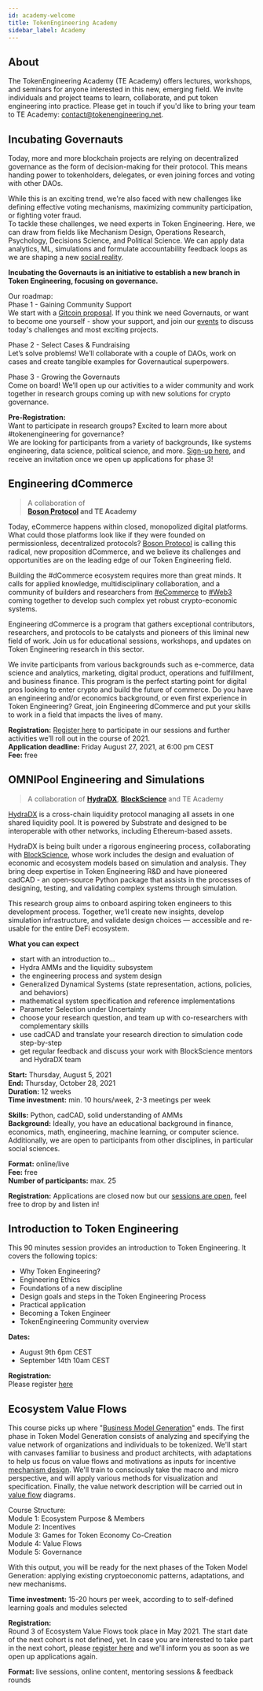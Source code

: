 ```yaml
---
id: academy-welcome
title: TokenEngineering Academy
sidebar_label: Academy
---
```

## About

The TokenEngineering Academy (TE Academy) offers lectures, workshops, and seminars for anyone interested in this new, emerging field. We invite individuals and project teams to learn, collaborate, and put token engineering into practice. Please get in touch if you'd like to bring your team to TE Academy: <contact@tokenengineering.net>. 

## Incubating Governauts

Today, more and more blockchain projects are relying on decentralized governance as the form of decision-making for their protocol. This means handing power to tokenholders, delegates, or even joining forces and voting with other DAOs.

While this is an exciting trend, we're also faced with new challenges like defining effective voting mechanisms, maximizing community participation, or fighting voter fraud.  
To tackle these challenges, we need experts in Token Engineering.
Here, we can draw from fields like Mechanism Design, Operations Research, Psychology, Decisions Science, and Political Science. We can apply data analytics, ML, simulations and formulate accountability feedback loops as we are shaping a new [social reality](https://medium.com/block-science/algorithms-as-policy-44e289d34a65). 

**Incubating the Governauts is an initiative to establish a new branch in Token Engineering, focusing on governance.** 

Our roadmap:  
Phase 1 - Gaining Community Support  
We start with a [Gitcoin proposal](https://gitcoin.co/grants/2978/incubating-governauts). If you think we need Governauts, or want to become one yourself - show your support, and join our [events](https://twitter.com/governancedao) to discuss today's challenges and most exciting projects.

Phase 2 - Select Cases & Fundraising  
Let’s solve problems! We’ll collaborate with a couple of DAOs, work on cases and create tangible examples for Governautical superpowers.

Phase 3 - Growing the Governauts  
Come on board! We’ll open up our activities to a wider community and work together in research groups coming up with new solutions for crypto governance.

**Pre-Registration:**  
Want to participate in research groups? Excited to learn more about #tokenengineering for governance?  
We are looking for participants from a variety of backgrounds, like systems engineering, data science, political science, and more.
[Sign-up here](https://forms.gle/zNNLdi8aUKystz3QA), and receive an invitation once we open up applications for phase 3!


## Engineering dCommerce

> A collaboration of  
> **[Boson Protocol](https://bosonprotocol.io) and TE Academy**

Today, eCommerce happens within closed, monopolized digital platforms. What could those platforms look like if they were founded on permissionless, decentralized protocols? [Boson Protocol](https://www.bosonprotocol.io) is calling this radical, new proposition dCommerce, and we believe its challenges and opportunities are on the leading edge of our Token Engineering field. 

Building the #dCommerce ecosystem requires more than great minds. It calls for applied knowledge, multidisciplinary collaboration, and a community of builders and researchers from [#eCommerce](https://twitter.com/hashtag/eCommerce?src=hashtag_click) to [#Web3](https://twitter.com/hashtag/Web3?src=hashtag_click) coming together to develop such complex yet robust crypto-economic systems.

Engineering dCommerce is a program that gathers exceptional contributors, researchers, and protocols to be catalysts and pioneers of this liminal new field of work. Join us for educational sessions, workshops, and updates on Token Engineering research in this sector.

We invite participants from various backgrounds such as e-commerce, data science and analytics, marketing, digital product, operations and fulfillment, and business finance. This program is the perfect starting point for digital pros looking to enter crypto and build the future of commerce.
Do you have an engineering and/or economics background, or even first experience in Token Engineering? Great, join Engineering dCommerce and put your skills to work in a field that impacts the lives of many.

**Registration:**
[Register here](https://forms.gle/g3L5WBLCRZLp7ezu8) to participate in our sessions and further activities we’ll roll out in the course of 2021.  
**Application deadline:** Friday August 27, 2021, at 6:00 pm CEST  
**Fee:** free


## OMNIPool Engineering and Simulations

> A collaboration of 
> **[HydraDX](https://hydradx.io/)**, **[BlockScience](https://block.science/)** and TE Academy

[HydraDX](https://hydradx.io/) is a cross-chain liquidity protocol managing all assets in one shared liquidity pool. It is powered by Substrate and designed to be interoperable with other networks, including Ethereum-based assets.

HydraDX is being built under a rigorous engineering process, collaborating with [BlockScience](https://block.science/), whose work includes the design and evaluation of economic and ecosystem models based on simulation and analysis. They bring deep expertise in Token Engineering R&D and have pioneered cadCAD - an open-source Python package that assists in the processes of designing, testing, and validating complex systems through simulation.

This research group aims to onboard aspiring token engineers to this development process. Together, we’ll create new insights, develop simulation infrastructure, and validate design choices — accessible and re-usable for the entire DeFi ecosystem.

**What you can expect**
* start with an introduction to... 
* Hydra AMMs and the liquidity subsystem
* the engineering process and system design
* Generalized Dynamical Systems (state representation, actions, policies, and behaviors)
* mathematical system specification and reference implementations
* Parameter Selection under Uncertainty
* choose your research question, and team up with co-researchers with complementary skills
* use cadCAD and translate your research direction to simulation code step-by-step
* get regular feedback and discuss your work with BlockScience mentors and HydraDX team

**Start:** Thursday, August 5, 2021  
**End:** Thursday, October 28, 2021  
**Duration:** 12 weeks  
**Time investment:** min. 10 hours/week, 2-3 meetings per week 

**Skills:** Python, cadCAD, solid understanding of AMMs  
**Background:** Ideally, you have an educational background in finance, economics, math, engineering, machine learning, or computer science. Additionally, we are open to participants from other disciplines, in particular social sciences. 

**Format:** online/live  
**Fee:** free  
**Number of participants:** max. 25  

**Registration:** Applications are closed now but our [sessions are open](https://discord.gg/UEBQUmAg7q), feel free to drop by and listen in! 


## Introduction to Token Engineering

This 90 minutes session provides an introduction to Token Engineering. It covers the following topics:  
- Why Token Engineering?
- Engineering Ethics
- Foundations of a new discipline
- Design goals and steps in the Token Engineering Process
- Practical application
- Becoming a Token Engineer
- TokenEngineering Community overview
  
**Dates:**  
- August 9th 6pm CEST 
- September 14th 10am CEST   

**Registration:**  
Please register [here](https://www.eventbrite.de/e/introduction-to-token-engineering-tickets-165888309399)


## Ecosystem Value Flows

This course picks up where "[Business Model Generation](https://en.wikipedia.org/wiki/Business_Model_Canvas#cite_note-Osterwalder2010-3)" ends. The first phase in Token Model Generation consists of analyzing and specifying the value network of organizations and individuals to be tokenized. We'll start with canvases familiar to business and product architects, with adaptations to help us focus on value flows and motivations as inputs for incentive [mechanism design](https://en.wikipedia.org/wiki/Mechanism_design). We'll train to consciously take the macro and micro perspective, and will apply various methods for visualization and specification. Finally, the value network description will be carried out in [value flow](https://systemic2016.wordpress.com/system-dynamics-stock-and-flow-modelling/) diagrams.  

Course Structure:  
Module 1: Ecosystem Purpose & Members  
Module 2: Incentives  
Module 3: Games for Token Economy Co-Creation  
Module 4: Value Flows  
Module 5: Governance  

With this output, you will be ready for the next phases of the Token Model Generation: applying existing cryptoeconomic patterns, adaptations, and new mechanisms.  

**Time investment:** 15-20 hours per week, according to to self-defined learning goals and modules selected 

**Registration:**  
Round 3 of Ecosystem Value Flows took place in May 2021. The start date of the next cohort is not defined, yet.
In case you are interested to take part in the next cohort, please [register here](https://forms.gle/qPs7BCjh4tAADpfV7) and we'll inform you as soon as we open up applications again. 

**Format:** live sessions, online content, mentoring sessions & feedback rounds 




 





